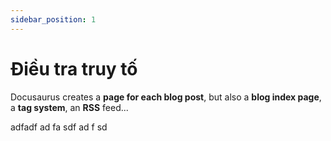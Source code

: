```yaml
---
sidebar_position: 1
---
```


# Điều tra truy tố

Docusaurus creates a **page for each blog post**, but also a **blog index page**, a **tag system**, an **RSS** feed...

adfadf
ad
fa
sdf
ad
f
sd


